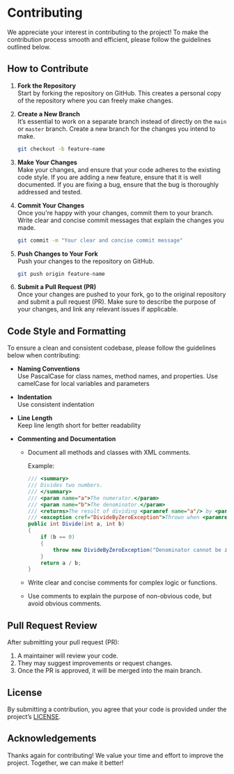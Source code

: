 # Contributing

We appreciate your interest in contributing to the project! To make the contribution process smooth and efficient, please follow the guidelines outlined below.

## How to Contribute

1. **Fork the Repository**  
   Start by forking the repository on GitHub. This creates a personal copy of the repository where you can freely make changes.

2. **Create a New Branch**  
   It’s essential to work on a separate branch instead of directly on the `main` or `master` branch. Create a new branch for the changes you intend to make.
   ```bash
   git checkout -b feature-name
   ```

3. **Make Your Changes**  
   Make your changes, and ensure that your code adheres to the existing code style. If you are adding a new feature, ensure that it is well documented. If you are fixing a bug, ensure that the bug is thoroughly addressed and tested.

4. **Commit Your Changes**  
   Once you're happy with your changes, commit them to your branch. Write clear and concise commit messages that explain the changes you made.
   ```bash
   git commit -m "Your clear and concise commit message"
   ```

5. **Push Changes to Your Fork**  
   Push your changes to the repository on GitHub.
   ```bash
   git push origin feature-name
   ```

7. **Submit a Pull Request (PR)**  
   Once your changes are pushed to your fork, go to the original repository and submit a pull request (PR). Make sure to describe the purpose of your changes, and link any relevant issues if applicable.

## Code Style and Formatting

To ensure a clean and consistent codebase, please follow the guidelines below when contributing:

- **Naming Conventions**  
  Use PascalCase for class names, method names, and properties. Use camelCase for local variables and parameters

- **Indentation**  
  Use consistent indentation

- **Line Length**  
  Keep line length short for better readability

- **Commenting and Documentation**  
  - Document all methods and classes with XML comments.
    
    Example:
    ```csharp
    /// <summary>
    /// Divides two numbers.
    /// </summary>
    /// <param name="a">The numerator.</param>
    /// <param name="b">The denominator.</param>
    /// <returns>The result of dividing <paramref name="a"/> by <paramref name="b"/>.</returns>
    /// <exception cref="DivideByZeroException">Thrown when <paramref name="b"/> is zero.</exception>
    public int Divide(int a, int b)
    {
        if (b == 0)
        {
            throw new DivideByZeroException("Denominator cannot be zero.");
        }
        return a / b;
    }
    ```
  - Write clear and concise comments for complex logic or functions.
  - Use comments to explain the purpose of non-obvious code, but avoid obvious comments.

## Pull Request Review

After submitting your pull request (PR):

1. A maintainer will review your code.
2. They may suggest improvements or request changes.
3. Once the PR is approved, it will be merged into the main branch.

## License

By submitting a contribution, you agree that your code is provided under the project’s [LICENSE](../License/).

## Acknowledgements

Thanks again for contributing! We value your time and effort to improve the project. Together, we can make it better!